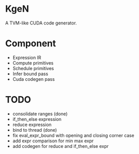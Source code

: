 # KgeN
A TVM-like CUDA code generator.

# Component
* Expression IR
* Compute primitives
* Schedule primitives
* Infer bound pass
* Cuda codegen pass

# TODO
* consolidate ranges (done)
* if_then_else expression
* reduce expression
* bind to thread (done)
* fix eval_expr_bound with opening and closing corner case
* add expr comparison for min max expr
* add codegen for reduce and if_then_else expr